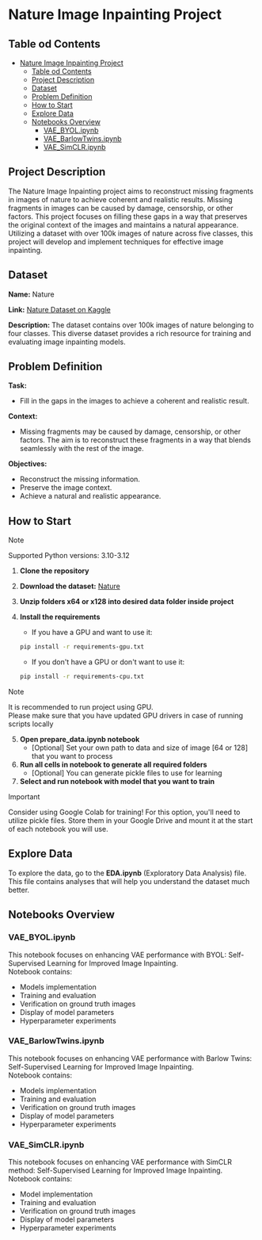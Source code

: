 # Nature Image Inpainting Project

## Table od Contents

- [Nature Image Inpainting Project](#nature-image-inpainting-project)
  - [Table od Contents](#table-od-contents)
  - [Project Description](#project-description)
  - [Dataset](#dataset)
  - [Problem Definition](#problem-definition)
  - [How to Start](#how-to-start)
  - [Explore Data](#explore-data)
  - [Notebooks Overview](#notebooks-overview)
    - [VAE\_BYOL.ipynb](#vae_byolipynb)
    - [VAE\_BarlowTwins.ipynb](#vae_barlowtwinsipynb)
    - [VAE\_SimCLR.ipynb](#vae_simclripynb)

## Project Description

The Nature Image Inpainting project aims to reconstruct missing fragments in images of nature to achieve coherent and realistic results. Missing fragments in images can be caused by damage, censorship, or other factors. This project focuses on filling these gaps in a way that preserves the original context of the images and maintains a natural appearance. Utilizing a dataset with over 100k images of nature across five classes, this project will develop and implement techniques for effective image inpainting.

## Dataset

**Name:** Nature

**Link:** [Nature Dataset on Kaggle](https://www.kaggle.com/datasets/heyitsfahd/nature)

**Description:** The dataset contains over 100k images of nature belonging to four classes. This diverse dataset provides a rich resource for training and evaluating image inpainting models.

## Problem Definition

**Task:**

- Fill in the gaps in the images to achieve a coherent and realistic result.

**Context:**

- Missing fragments may be caused by damage, censorship, or other factors. The aim is to reconstruct these fragments in a way that blends seamlessly with the rest of the image.

**Objectives:**

- Reconstruct the missing information.
- Preserve the image context.
- Achieve a natural and realistic appearance.

## How to Start

> [!NOTE]
> Supported Python versions: 3.10-3.12

1. **Clone the repository**
2. **Download the dataset:** [Nature](https://www.kaggle.com/datasets/heyitsfahd/nature)
3. **Unzip folders x64 or x128 into desired data folder inside project**
4. **Install the requirements**

   - If you have a GPU and want to use it:

   ```bash
   pip install -r requirements-gpu.txt
   ```

   - If you don't have a GPU or don't want to use it:

   ```bash
   pip install -r requirements-cpu.txt
   ```

> [!NOTE]
> It is recommended to run project using GPU. \
> Please make sure that you have updated GPU drivers in case of running scripts locally

5. **Open prepare_data.ipynb notebook**
    - [Optional] Set your own path to data and size of image [64 or 128] that you want to process
6. **Run all cells in notebook to generate all required folders**
   - [Optional] You can generate pickle files to use for learning
7. **Select and run notebook with model that you want to train**
> [!IMPORTANT]
> Consider using Google Colab for training!  For this option, you'll need to utilize pickle files. Store them in your Google Drive and mount it at the start of each notebook you will use.

## Explore Data

To explore the data, go to the **EDA.ipynb** (Exploratory Data Analysis) file. This file contains analyses that will help you understand the dataset much better.

## Notebooks Overview

### VAE_BYOL.ipynb

This notebook focuses on enhancing VAE performance with BYOL: Self-Supervised Learning for Improved Image Inpainting. \
Notebook contains:

- Models implementation
- Training and evaluation
- Verification on ground truth images
- Display of model parameters
- Hyperparameter experiments

### VAE_BarlowTwins.ipynb

This notebook focuses on enhancing VAE performance with Barlow Twins: Self-Supervised Learning for Improved Image Inpainting. \
Notebook contains:

- Models implementation
- Training and evaluation
- Verification on ground truth images
- Display of model parameters
- Hyperparameter experiments

### VAE_SimCLR.ipynb

This notebook focuses on enhancing VAE performance with SimCLR method: Self-Supervised Learning for Improved Image Inpainting. \
Notebook contains:

- Model implementation
- Training and evaluation
- Verification on ground truth images
- Display of model parameters
- Hyperparameter experiments
